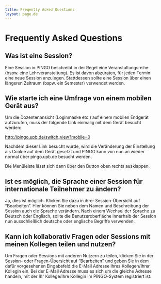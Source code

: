 ```yaml
---
title: Freqently Asked Questions
layout: page.de
---
```


# Frequently Asked Questions

## Was ist eine Session?

Eine Session in PINGO beschreibt in der Regel eine Veranstaltungsreihe (bspw. eine Lehrveranstaltung).
Es ist davon abzuraten, für jeden Termin eine neue Session anzulegen. Stattdessen sollte eine Session über einen längeren Zeitraum (bspw. ein Semester) verwendet werden.  

## Wie starte ich eine Umfrage von einem mobilen Gerät aus?

Um die Dozentenansicht (Loginmaske etc.) auf einem mobilen Endgerät aufzurufen, muss der folgende Link einmalig mit dem Gerät besucht werden:

<http://pingo.upb.de/switch_view?mobile=0>

Nachdem dieser Link besucht wurde, wird die Veränderung der Einstellung als Cookie auf dem Gerät gesetzt und PINGO kann von nun an wieder normal über pingo.upb.de besucht werden.

Die Menüleiste lässt sich dann über den Button oben rechts ausklappen.


## Ist es möglich, die Sprache einer Session für internationale Teilnehmer zu ändern?

Ja, dies ist möglich. Klicken Sie dazu in ihrer Session-Übersicht auf “Bearbeiten”. Hier können Sie neben dem Namen und Beschreibung der Session auch die Sprache verändern. Nach einem Wechsel der Sprache zu Deutsch oder Englisch, sollte die Benutzeroberfläche innerhalb der Session nun ausschließlich deutsche oder englische Begriffe verwenden.

## Kann ich kollaborativ Fragen oder Sessions mit meinen Kollegen teilen und nutzen?

Um Fragen oder Sessions mit anderen Nutzern zu teilen, klicken Sie in der Session- oder Fragen-Übersicht auf “Bearbeiten” und geben Sie in dem dafür vorgesehenen Eingabefeld die E-Mail Adresse Ihres Kollegen/Ihrer Kollegin ein. Bei der E-Mail Adresse muss es sich um die gleiche Adresse handeln, mit der Ihr Kollege/Ihre Kollegin im PINGO-System registriert ist.
